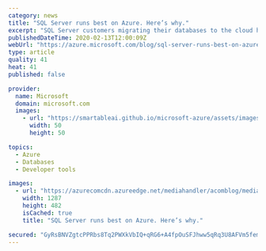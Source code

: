 ```yaml
---
category: news
title: "SQL Server runs best on Azure. Here’s why."
excerpt: "SQL Server customers migrating their databases to the cloud have multiple choices for their cloud destination. To thoroughly assess which cloud is best for SQL Server workloads, two key factors to consider are:\r\n\r\n\r\n\t\r\n\tInnovations that the cloud provider can uniquely provide.\r\n\t\r\n\t\r\n\tIndependent benchmark"
publishedDateTime: 2020-02-13T12:00:09Z
webUrl: "https://azure.microsoft.com/blog/sql-server-runs-best-on-azure-heres-why/"
type: article
quality: 41
heat: 41
published: false

provider:
  name: Microsoft
  domain: microsoft.com
  images:
    - url: "https://smartableai.github.io/microsoft-azure/assets/images/organizations/microsoft.com-50x50.jpg"
      width: 50
      height: 50

topics:
  - Azure
  - Databases
  - Developer tools

images:
  - url: "https://azurecomcdn.azureedge.net/mediahandler/acomblog/media/Default/blog/7ceff60b-0bd4-4867-85cd-61883c401c2f.png"
    width: 1287
    height: 482
    isCached: true
    title: "SQL Server runs best on Azure. Here’s why."

secured: "GyRsBNVZgtcPPRbs8Tq2PWXkVbIQ+qRG6+A4fpOuSFJhww5qRq3U8AFVm5femq7AZh9vKfSm3fjAJ/ezU6/PEvqPr7DBsSu4Kl6sTDUZZCRU0FuOvFr4kc0E59NdHotwBfHeKX/JH1FX0l0We28BoQb7TaX5gGY1/Fw5j6qU+5MMfaqYFUi1R6Dve1qQ0j5GC03yYeqi3KSDImXhgNwqVszCjg20gICAR6JaxLq4FOHMvoub06D3wNeaSjnEy9YUAlWZYMK+cKLyynZITe+prZv2ptvPCfU/iq+cyq13HfmfrlNwY5CR7LZa25IH5fxxoUQ3lpzppz3Vz4XKCy+6+Q==;kzjdzUlMhgSrmyWVBS1U4g=="
---
```


